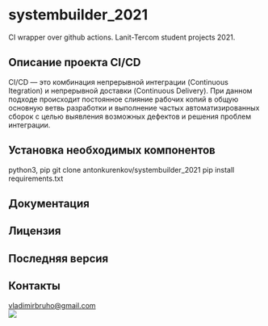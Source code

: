 # systembuilder_2021
CI wrapper over github actions. Lanit-Tercom student projects 2021.
## Описание проекта CI/CD
CI/CD — это комбинация непрерывной интеграции (Continuous Itegration) и непрерывной доставки (Continuous Delivery).
При данном подходе происходит постоянное слияние рабочих копий в общую основную ветвь разработки и выполнение частых автоматизированных сборок
с целью выявления возможных дефектов и решения проблем интеграции.
## Установка необходимых компонентов
python3, pip
    git clone antonkurenkov/systembuilder_2021
    pip install requirements.txt
## Документация
## Лицензия
## Последняя версия
## Контакты
vladimirbruho@gmail.com
<br><img src="https://github.com/Voolodimer/systembuilder_2021/workflows/Commit-Action/badge.svg"><br>
